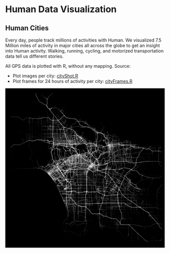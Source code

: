 Human Data Visualization
==================

## Human Cities
Every day, people track millions of activities with Human. We visualized 7.5 Million miles of activity in major cities all across the globe to get an insight into Human activity. Walking, running, cycling, and motorized transportation data tell us different stories.

All GPS data is plotted with R, without any mapping. Source:

* Plot images per city: [cityShot.R](cityShot.R)
* Plot frames for 24 hours of activity per city: [cityFrames.R](cityFrames.R)

![Los Angeles: Motorized Transport](output/losangeles-mode1-opacity0025.png "Los Angeles: Motorized Transport")
